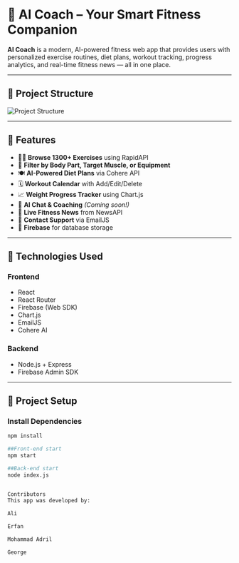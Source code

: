 # 🧠 AI Coach – Your Smart Fitness Companion

**AI Coach** is a modern, AI-powered fitness web app that provides users with personalized exercise routines, diet plans, workout tracking, progress analytics, and real-time fitness news — all in one place.

---

## 📁 Project Structure

![Project Structure](./AICoach_Project_Structure_Diagram.png)

---

## 🔧 Features

- 🏋️‍♀️ **Browse 1300+ Exercises** using RapidAPI
- 🎯 **Filter by Body Part, Target Muscle, or Equipment**
- 🍽️ **AI-Powered Diet Plans** via Cohere API
- 🗓️ **Workout Calendar** with Add/Edit/Delete
- 📈 **Weight Progress Tracker** using Chart.js
- 🧠 **AI Chat & Coaching** *(Coming soon!)*
- 📰 **Live Fitness News** from NewsAPI
- 📩 **Contact Support** via EmailJS
- 🔐 **Firebase** for database storage

---

## 🚀 Technologies Used

### Frontend
- React
- React Router
- Firebase (Web SDK)
- Chart.js
- EmailJS
- Cohere AI

### Backend
- Node.js + Express
- Firebase Admin SDK

---

## 📁 Project Setup

### Install Dependencies

```bash
npm install

##Front-end start
npm start

##Back-end start
node index.js


Contributors
This app was developed by:

Ali

Erfan

Mohammad Adril

George
